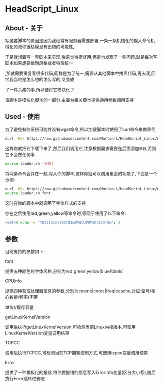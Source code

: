 # HeadScript_Linux

## About - 关于

写这套脚本的原因是因为我经常有服务器需要部署,一条一条机械化的输入命令机械化的流程很枯燥且有出错的可能性,

于是就想着写一套脚本来实现,后来觉得挺好用,但是也发现了一些问题,就是每次写脚本如果想要做到风格或者特性统一

,那就需要重复写很多代码,同样是为了统一,需要从其他脚本中拷贝代码,再去读,回忆我当时是怎么想的怎么写的,又变成

了一件头疼的事,所以便将它模块化了.

该脚本是模块化脚本的一部分,主要为相关脚本提供通用参数调用支持

## Used - 使用

为了避免有些系统可能并没有wget命令,所以加载脚本时使用了curl命令来做替代

```bash
curl -Oks https://raw.githubusercontent.com/Morton-L/HeadScript_Linux/main/loader.sh
```

这样你就把它下载下来了,然后我们调用它,注意根据需求需要在后面添加`参数`,否则它不会做任何事

```bash
source loader.sh [参数]
```

将两条命令合并在一起,写入你的脚本,这样你就可以调用里面的功能了,下面是一个示例:

```bash
curl -Oks https://raw.githubusercontent.com/Morton-L/HeadScript_Linux/main/loader.sh
source loader.sh font
```

这时在你的脚本中就调用了字体样式的支持

你在之后使用red,green,yellow等命令时,等同于使用了以下命令:

```bash
red(){ echo -e "\033[31m\033[01m你输入的内容\033[0m"; }
```

## 参数

目前支持的参数如下:

font

提供五种颜色的字体风格,分别为red|green|yellow|blue和bold

CPUInfo

提供四种获取处理器信息的参数,分别为cname|cores|freq|ccache,对应:型号/核心数量/频率(不带

单位)/缓存容量

getLinuxKernelVersion

调用后执行getLinuxKernelVersion,可检测当前Linux内核版本,可使用LinuxKernelVersion变量调用结果

TCPCC

调用后执行TCPCC,可检测当前TCP拥塞控制方式,可使用tcpcc变量调用结果

Error

提供了一种模板化的报错,将你要报错的信息写入ErrorInfo变量(区分大小写),随后执行Error跳转过去吧

